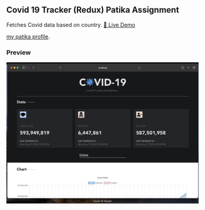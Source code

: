 ## Covid 19 Tracker (Redux) Patika Assignment

Fetches Covid data based on country.
[🔗 Live Demo](https://elbaley.github.io/covid-tracker)

[my patika profile](https://app.patika.dev/elbaley).

### Preview

![Preview](./preview.jpeg)
